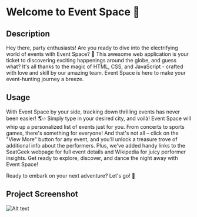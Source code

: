 # Welcome to Event Space :star2:

## Description

Hey there, party enthusiasts! Are you ready to dive into the electrifying world of events with Event Space? :tada: This awesome web application is your ticket to discovering exciting happenings around the globe, and guess what? It's all thanks to the magic of HTML, CSS, and JavaScript - crafted with love and skill by our amazing team. Event Space is here to make your event-hunting journey a breeze.  

## Usage

With Event Space by your side, tracking down thrilling events has never been easier! 🌎:notes: Simply type in your desired city, and voilà! Event Space will whip up a personalized list of events just for you. From concerts to sports games, there's something for everyone! And that's not all – click on the "View More" button for any event, and you'll unlock a treasure trove of additional info about the performers. Plus, we've added handy links to the SeatGeek webpage for full event details and Wikipedia for juicy performer insights. Get ready to explore, discover, and dance the night away with Event Space!

Ready to embark on your next adventure? Let's go! :rocket:

## Project Screenshot

![Alt text](assets/Project_screenchot.png)